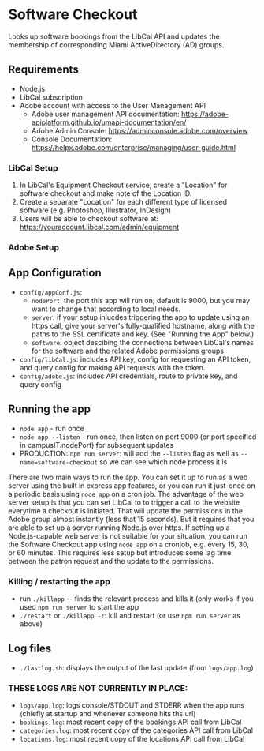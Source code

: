 # Software Checkout

Looks up software bookings from the LibCal API and updates the membership of corresponding Miami ActiveDirectory (AD) groups.

## Requirements

* Node.js 
* LibCal subscription
* Adobe account with access to the User Management API
  * Adobe user management API documentation: https://adobe-apiplatform.github.io/umapi-documentation/en/
  * Adobe Admin Console: https://adminconsole.adobe.com/overview
  * Console Documentation: https://helpx.adobe.com/enterprise/managing/user-guide.html

### LibCal Setup

1. In LibCal's Equipment Checkout service, create a "Location" for software checkout and make note of the Location ID. 
2. Create a separate "Location" for each different type of licensed software (e.g. Photoshop, Illustrator, InDesign) 
3. Users will be able to checkout software at: https://youraccount.libcal.com/admin/equipment

### Adobe Setup

## App Configuration

* `config/appConf.js`:  
  * `nodePort`: the port this app will run on; default is 9000, but you may want to change that according to local needs.
  * `server`: if your setup inlucdes triggering the app to update using an https call, give your server's fully-qualified hostname, along with the paths to the SSL certificate and key. (See "Running the App" below.)
  * `software`: object descibing the connections between LibCal's names for the software and the related Adobe permissions groups
* `config/libCal.js`: includes API key, config for requesting an API token, and query config for making API requests with the token.
* `config/adobe.js`: includes API credentials, route to private key, and query config

## Running the app

* `node app` - run once
* `node app --listen` - run once, then listen on port 9000 (or port specified in campusIT.nodePort) for subsequent updates
* PRODUCTION: `npm run server`: will add the `--listen` flag as well as `--name=software-checkout` so we can see which node process it is

There are two main ways to run the app. You can set it up to run as a web server using the built in express app features, or you can run it just-once on a periodic basis using `node app` on a cron job. The advantage of the web server setup is that you can set LibCal to to trigger a call to the website everytime a checkout is initiated. That will update the permissions in the Adobe group almost instantly (less that 15 seconds). But it requires that you are able to set up a server running Node.js over https. If setting up a Node.js-capable web server is not suitable for your situation, you can run the Software Checkout app using `node app` on a cronjob, e.g. every 15, 30, or 60 minutes. This requires less setup but introduces some lag time between the patron request and the update to the permissions. 

### Killing / restarting the app

* run `./killapp` -- finds the relevant process and kills it (only works if you used `npm run server` to start the app
* `./restart` or `./killapp -r`: kill and restart (or use `npm run server` as above)

## Log files

* `./lastlog.sh`: displays the output of the last update (from `logs/app.log`)

### THESE LOGS ARE NOT CURRENTLY IN PLACE: 
* `logs/app.log`: logs console/STDOUT and STDERR when the app runs (chiefly at startup and whenever someone hits ths url)
* `bookings.log`: most recent copy of the bookings API call from LibCal
* `categories.log`: most recent copy of the categories API call from LibCal
* `locations.log`: most recent copy of the locations API call from LibCal
